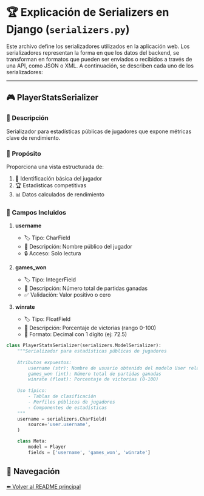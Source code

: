  # 🏆 Explicación de Serializers en Django (`serializers.py`)

Este archivo define los serializadores utilizados en la aplicación web. Los serializadores representan la forma en que los datos del backend, se transforman en formatos que pueden ser enviados o recibidos a través de una API, como JSON o XML. A continuación, se describen cada uno de los serializadores:

---
<!--
## 🏅 TournamentSerializer


### 📝 Descripción
Serializador para el modelo `Tournament` que adapta los nombres de campos para su uso en interfaces frontend, en mi caso un calendario.

### 🎯 Propósito
Transforma la estructura de datos del modelo Tournament para:
1. 🔄 Adaptar nombres de campos a convenciones frontend
2. ⏱️ Formatear fechas para compatibilidad con librerías JavaScript
3. 🎯 Seleccionar campos específicos para la API pública

### 🔧 Transformaciones de Campos 

| Campo Modelo | Campo Serializado | Tipo | Formato | Descripción |
|-------------|------------------|------|---------|-------------|
| name | title | CharField | - | Nombre público del torneo |
| start_date | start | DateTimeField | %Y-%m-%dT%H:%M:%S | Fecha de inicio en formato ISO 8601 |

### 📌 Campos Incluidos 

1. **id**  
   - 🏷️ Tipo: Integer (automático)  
   - 📄 Descripción: Identificador único del torneo

2. **title**  
   - 🏷️ Tipo: CharField  
   - 📄 Uso: Nombre legible para mostrar en UI

3. **game**  
   - 🏷️ Tipo: Relación (ForeignKey)  
   - 📄 Descripción: Juego asociado al torneo

4. **start**  
   - 🏷️ Tipo: DateTimeField  
   - 📅 Formato: `YYYY-MM-DDTHH:MM:SS` (ISO 8601)  
   - 📝 Ejemplo: `2023-05-15T14:30:00`

```python
class TournamentSerializer(serializers.ModelSerializer):
    """
    Serializador para el modelo Tournament que adapta los nombres de campos
    para su uso en interfaces frontend.

    Transformaciones:
    - Campo 'name' del modelo → se expone como 'title'
    - Campo 'start_date' del modelo → se expone como 'start' en formato ISO 8601

    Campos incluidos:
    - id: Identificador único del torneo
    - title: Nombre del torneo (mapeado desde 'name')
    - game: Juego asociado al torneo
    - start: Fecha de inicio en formato YYYY-MM-DDTHH:MM:SS
    """
    
    title = serializers.CharField(
        source='name',
    )
    
    start = serializers.DateTimeField(
        source='start_date',
        format='%Y-%m-%dT%H:%M:%S',
    )

    class Meta:
        model = Tournament
        fields = ["id", "title", "game", "start"]
```
-->
## 🎮 PlayerStatsSerializer

### 📝 Descripción
Serializador para estadísticas públicas de jugadores que expone métricas clave de rendimiento.

### 🎯 Propósito
Proporciona una vista estructurada de:
1. 👤 Identificación básica del jugador
2. 🏆 Estadísticas competitivas
3. 📊 Datos calculados de rendimiento

### 📌 Campos Incluidos

1. **username**  
   - 🏷️ Tipo: CharField  
   - 📄 Descripción: Nombre público del jugador  
   - 🔒 Acceso: Solo lectura  

2. **games_won**  
   - 🏷️ Tipo: IntegerField  
   - 📄 Descripción: Número total de partidas ganadas  
   - ✅ Validación: Valor positivo o cero  

3. **winrate**  
   - 🏷️ Tipo: FloatField  
   - 📄 Descripción: Porcentaje de victorias (rango 0-100)  
   - 🔢 Formato: Decimal con 1 dígito (ej: 72.5)  

```python
class PlayerStatsSerializer(serializers.ModelSerializer):
    """Serializador para estadísticas públicas de jugadores
    
    Atributos expuestos:
        username (str): Nombre de usuario obtenido del modelo User relacionado
        games_won (int): Número total de partidas ganadas
        winrate (float): Porcentaje de victorias (0-100)
    
    Uso típico:
        - Tablas de clasificación
        - Perfiles públicos de jugadores
        - Componentes de estadísticas
    """
    username = serializers.CharField(
        source='user.username',
    )

    class Meta:
        model = Player
        fields = ['username', 'games_won', 'winrate']
```

## 🔄 Navegación
[⬅️ Volver al README principal](../README.md)
